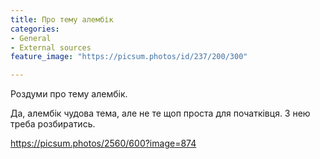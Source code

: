 ```yaml
---
title: Про тему алембік
categories:
- General
- External sources
feature_image: "https://picsum.photos/id/237/200/300"

---
```


Роздуми про тему алембік.

<!-- more -->

Да, алембік чудова тема, але не те щоп проста для початківця. З нею треба розбиратись.

https://picsum.photos/2560/600?image=874
